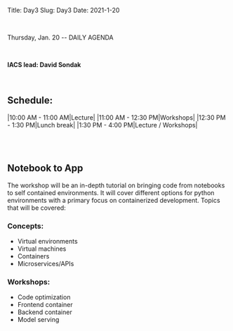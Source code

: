 Title: Day3
Slug: Day3
Date: 2021-1-20

<style>
pre {
  background-color: #F5F5F5;
  display: block;
  font-family: monospace;
  font-size: 14px;
  white-space: pre;
  border-color: #999999;
  border-width: 1px;
  border-style: solid;
  border-radius: 6px;
  margin: 1em 0;
  padding: 5px;
  white-space: pre-wrap;
}
.containerMain {
    display: flex;
    width: 100%;
    height: 300px;
}
</style>

<br>


<p>
Thursday, Jan. 20 -- DAILY AGENDA
</p>
<br>

<p><strong> IACS lead: David Sondak </strong></p>
<br>

## Schedule:
|10:00 AM - 11:00 AM|Lecture|
|11:00 AM - 12:30 PM|Workshops|
|12:30 PM - 1:30 PM|Lunch break|
|1:30 PM - 4:00 PM|Lecture / Workshops|

<br>
<br>

## <strong> Notebook to App </strong>
<p> The workshop will be an in-depth tutorial on bringing code from notebooks to self contained environments. It will cover different options for python environments with a primary focus on containerized development. Topics that will be covered: </p>


### Concepts:
<ul>
  <li> Virtual environments </li>
  <li> Virtual machines </li>
  <li> Containers </li>
  <li> Microservices/APIs </li>
</ul>

### Workshops:
<ul>
  <li> Code optimization </li>
  <li> Frontend container </li>
  <li> Backend container </li>
  <li> Model serving </li>
</ul>
